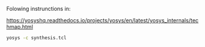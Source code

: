 Folowing instrunctions in:

https://yosyshq.readthedocs.io/projects/yosys/en/latest/yosys_internals/techmap.html

```sh
yosys -c synthesis.tcl
```